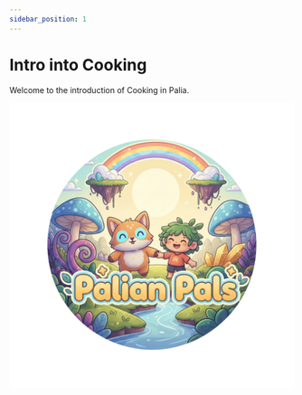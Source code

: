 ```yaml
---
sidebar_position: 1
---
```


# Intro into Cooking

Welcome to the introduction of Cooking in Palia.

![Test Image](./img/test.png)